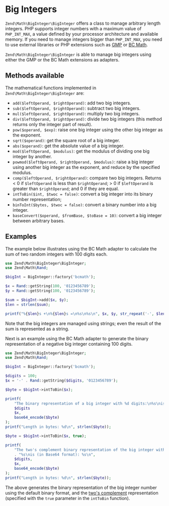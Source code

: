 # Big Integers

`Zend\Math\BigInteger\BigInteger` offers a class to manage arbitrary length
integers. PHP supports integer numbers with a maximum value of `PHP_INT_MAX`, a
value defined by your processor architecture and available memory. If you need
to manage integers bigger than `PHP_INT_MAX`, you need to use external libraries
or PHP extensions such as [GMP](http://php.net/gmp) or [BC Math](http://php.net/bc).

`Zend\Math\BigInteger\BigInteger` is able to manage big integers using either
the GMP or the BC Math extensions as adapters.

## Methods available

The mathematical functions implemented in `Zend\Math\BigInteger\BigInteger` are:

- `add($leftOperand, $rightOperand)`: add two big integers.
- `sub($leftOperand, $rightOperand)`: subtract two big integers.
- `mul($leftOperand, $rightOperand)`: multiply two big integers.
- `div($leftOperand, $rightOperand)`: divide two big integers (this method
  returns only the integer part of result).
- `pow($operand, $exp)`: raise one big integer using the other big integer as
  the exponent.
- `sqrt($operand)`: get the square root of a big integer.
- `abs($operand)`: get the absolute value of a big integer.
- `mod($leftOperand, $modulus)`: get the modulus of dividing one big integer by
  another.
- `powmod($leftOperand, $rightOperand, $modulus)`: raise a big integer using
  another big integer as the exponent, and reduce by the specified modulus.
- `comp($leftOperand, $rightOperand)`: compare two big integers. Returns &lt; 0
  if `$leftOperand` is less than `$rightOperand`; &gt; 0 if `$leftOperand` is greater
  than `$rightOperand`; and 0 if they are equal.
- `intToBin($int, $twoc = false)`: convert a big integer into its binary number
  representation;
- `binToInt($bytes, $twoc = false)`: convert a binary number into a big integer.
- `baseConvert($operand, $fromBase, $toBase = 10)`: convert a big integer
  between arbitrary bases.

## Examples

The example below illustrates using the BC Math adapter to calculate the sum of
two random integers with 100 digits each.

```php
use Zend\Math\BigInteger\BigInteger;
use Zend\Math\Rand;

$bigInt = BigInteger::factory('bcmath');

$x = Rand::getString(100, '0123456789');
$y = Rand::getString(100, '0123456789');

$sum = $bigInt->add($x, $y);
$len = strlen($sum);

printf("%{$len}s +\n%{$len}s =\n%s\n%s\n", $x, $y, str_repeat('-', $len), $sum);
```

Note that the big integers are managed using strings; even the result of the sum
is represented as a string.

Next is an example using the BC Math adapter to generate the binary
representation of a negative big integer containing 100 digits.

```php
use Zend\Math\BigInteger\BigInteger;
use Zend\Math\Rand;

$bigInt = BigInteger::factory('bcmath');

$digits = 100;
$x = '-' . Rand::getString($digits, '0123456789');

$byte = $bigInt->intToBin($x);

printf(
    "The binary representation of a big integer with %d digits:\n%s\nis (in Base64 format): %s\n",
    $digits
    $x,
    base64_encode($byte)
);
printf("Length in bytes: %d\n", strlen($byte));

$byte = $bigInt->intToBin($x, true);

printf(
    "The two's complement binary representation of the big integer with %d digits:\n"
    . "%s\nis (in Base64 format): %s\n",
    $digits,
    $x,
    base64_encode($byte)
);
printf("Length in bytes: %d\n", strlen($byte));
```

The above generates the binary representation of the big integer number using the
default binary format, and the [two's complement](http://en.wikipedia.org/wiki/Two%27s_complement)
representation (specified with the `true` parameter in the `intToBin` function).

